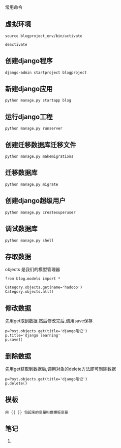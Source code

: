  常用命令

## 虚拟环境

```
source blogproject_env/bin/activate

deactivate
```

## 创建django程序

```
django-admin startproject blogproject
```

## 新建django应用

```
python manage.py startapp blog
```

## 运行django工程

```
python manage.py runserver
```

## 创建迁移数据库迁移文件

```
python manage.py makemigrations
```

## 迁移数据库

```
python manage.py migrate
```

## 创建django超级用户

```
python manage.py createsuperuser
```

## 调试数据库

```
python manage.py shell
```

## 存取数据

objects 是我们的模型管理器

```
from blog.models import *

Category.objects.get(name='hadoop')
Category.objects.all()
```

## 修改数据

先用get取到数据,然后修改完后,调用save保存.

```
p=Post.objects.get(title='django笔记')
p.title='django learning'
p.save()
```

## 删除数据

先用get获取到数据后,调用对象的delete方法即可删除数据
```
p=Post.objects.get(title='django笔记')
p.delete()
```

## 模板

```
用 {{ }} 包起来的变量叫做模板变量
```

## 笔记
1.